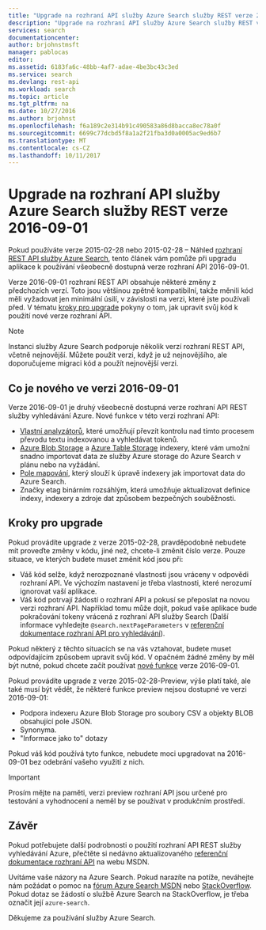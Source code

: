 ```yaml
---
title: "Upgrade na rozhraní API služby Azure Search služby REST verze 2016-09-01 | Microsoft Docs"
description: "Upgrade na rozhraní API služby Azure Search služby REST verze 2016-09-01"
services: search
documentationcenter: 
author: brjohnstmsft
manager: pablocas
editor: 
ms.assetid: 6183fa6c-48bb-4af7-adae-4be3bc43c3ed
ms.service: search
ms.devlang: rest-api
ms.workload: search
ms.topic: article
ms.tgt_pltfrm: na
ms.date: 10/27/2016
ms.author: brjohnst
ms.openlocfilehash: f6a189c2e314b91c490583a86d8bacca8ec78a0f
ms.sourcegitcommit: 6699c77dcbd5f8a1a2f21fba3d0a0005ac9ed6b7
ms.translationtype: MT
ms.contentlocale: cs-CZ
ms.lasthandoff: 10/11/2017
---
```

# <a name="upgrading-to-the-azure-search-service-rest-api-version-2016-09-01"></a>Upgrade na rozhraní API služby Azure Search služby REST verze 2016-09-01
Pokud používáte verze 2015-02-28 nebo 2015-02-28 – Náhled [rozhraní REST API služby Azure Search](https://msdn.microsoft.com/library/azure/dn798935.aspx), tento článek vám pomůže při upgradu aplikace k používání všeobecně dostupná verze rozhraní API 2016-09-01.

Verze 2016-09-01 rozhraní REST API obsahuje některé změny z předchozích verzí. Toto jsou většinou zpětně kompatibilní, takže měnili kód měli vyžadovat jen minimální úsilí, v závislosti na verzi, které jste používali před. V tématu [kroky pro upgrade](#UpgradeSteps) pokyny o tom, jak upravit svůj kód k použití nové verze rozhraní API.

> [!NOTE]
> Instanci služby Azure Search podporuje několik verzí rozhraní REST API, včetně nejnovější. Můžete použít verzi, když je už nejnovějšího, ale doporučujeme migraci kód a použít nejnovější verzi.

<a name="WhatsNew"></a>

## <a name="whats-new-in-version-2016-09-01"></a>Co je nového ve verzi 2016-09-01
Verze 2016-09-01 je druhý všeobecně dostupná verze rozhraní API REST služby vyhledávání Azure. Nové funkce v této verzi rozhraní API:

* [Vlastní analyzátorů](https://aka.ms/customanalyzers), které umožňují převzít kontrolu nad tímto procesem převodu textu indexovanou a vyhledávat tokenů.
* [Azure Blob Storage](search-howto-indexing-azure-blob-storage.md) a [Azure Table Storage](search-howto-indexing-azure-tables.md) indexery, které vám umožní snadno importovat data ze služby Azure storage do Azure Search v plánu nebo na vyžádání.
* [Pole mapování](search-indexer-field-mappings.md), který slouží k úpravě indexery jak importovat data do Azure Search.
* Značky etag binárním rozsáhlým, která umožňuje aktualizovat definice indexy, indexery a zdroje dat způsobem bezpečných souběžnosti. 

<a name="UpgradeSteps"></a>

## <a name="steps-to-upgrade"></a>Kroky pro upgrade
Pokud provádíte upgrade z verze 2015-02-28, pravděpodobně nebudete mít proveďte změny v kódu, jiné než, chcete-li změnit číslo verze. Pouze situace, ve kterých budete muset změnit kód jsou při:

* Váš kód selže, když nerozpoznané vlastnosti jsou vráceny v odpovědi rozhraní API. Ve výchozím nastavení je třeba vlastnosti, které nerozumí ignorovat vaší aplikace.
* Váš kód potrvají žádostí o rozhraní API a pokusí se přeposlat na novou verzi rozhraní API. Například tomu může dojít, pokud vaše aplikace bude pokračování tokeny vrácená z rozhraní API služby Search (Další informace vyhledejte `@search.nextPageParameters` v [referenční dokumentace rozhraní API pro vyhledávání](https://msdn.microsoft.com/library/azure/dn798927.aspx#Anchor_1)).

Pokud některý z těchto situacích se na vás vztahovat, budete muset odpovídajícím způsobem upravit svůj kód. V opačném žádné změny by měl být nutné, pokud chcete začít používat [nové funkce](#WhatsNew) verze 2016-09-01.

Pokud provádíte upgrade z verze 2015-02-28-Preview, výše platí také, ale také musí být vědět, že některé funkce preview nejsou dostupné ve verzi 2016-09-01:

* Podpora indexeru Azure Blob Storage pro soubory CSV a objekty BLOB obsahující pole JSON.
* Synonyma.
* "Informace jako to" dotazy

Pokud váš kód používá tyto funkce, nebudete moci upgradovat na 2016-09-01 bez odebrání vašeho využití z nich.

> [!IMPORTANT]
> Prosím mějte na paměti, verzi preview rozhraní API jsou určené pro testování a vyhodnocení a neměl by se používat v produkčním prostředí.
> 
> 

## <a name="conclusion"></a>Závěr
Pokud potřebujete další podrobnosti o použití rozhraní API REST služby vyhledávání Azure, přečtěte si nedávno aktualizovaného [referenční dokumentace rozhraní API](https://msdn.microsoft.com/library/azure/dn798935.aspx) na webu MSDN.

Uvítáme vaše názory na Azure Search. Pokud narazíte na potíže, neváhejte nám požádat o pomoc na [fórum Azure Search MSDN](https://social.msdn.microsoft.com/Forums/azure/home?forum=azuresearch) nebo [StackOverflow](http://stackoverflow.com/). Pokud dotaz se žádostí o službě Azure Search na StackOverflow, je třeba označit její `azure-search`.

Děkujeme za používání služby Azure Search.


